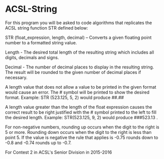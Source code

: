 # ACSL-String

For this program you will be asked to code algorithms that replicates the ACSL string function STR defined below:

STR (float_expression, length, decimal) – Converts a given floating point number to a formatted string value.

Length - The desired total length of the resulting string which includes all digits, decimals and signs.

Decimal - The number of decimal places to display in the resulting string. The result will be rounded to the given number of decimal places if necessary.

A length value that does not allow a value to be printed in the given format would cause an error. The # symbol will be printed to show the desired format. Example: STR (523.125, 5, 2) would produce ##.##

A length value greater than the length of the float expression causes the correct result to be right justified with the # symbol printed to the left to fill the desired length. Example: STR(523.125, 9, 2) would produce ###523.13 .

For non-negative numbers, rounding up occurs when the digit to the right is 5 or more.
Rounding down occurs when the digit to the right is less than point 5. If the value is negative the rule that applies is -0.75 rounds down to -0.8 and -0.74 rounds up to -0.7.

For Contest 2 in ACSL's Senior Division in 2015-2016
